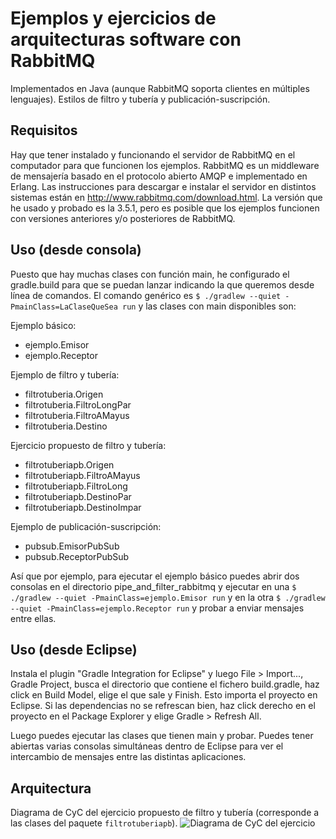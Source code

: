 # Ejemplos y ejercicios de arquitecturas software con RabbitMQ
Implementados en Java (aunque RabbitMQ soporta clientes en múltiples lenguajes).
Estilos de filtro y tubería y publicación-suscripción.

## Requisitos
Hay que tener instalado y funcionando el servidor de RabbitMQ en el computador para que funcionen los ejemplos. RabbitMQ es un middleware de mensajería basado en el protocolo abierto AMQP e implementado en Erlang. Las instrucciones para descargar e instalar el servidor en distintos sistemas están en <http://www.rabbitmq.com/download.html>. La versión que he usado y probado es la 3.5.1, pero es posible que los ejemplos funcionen con versiones anteriores y/o posteriores de RabbitMQ.

## Uso (desde consola)
Puesto que hay muchas clases con función main, he configurado el gradle.build para que se puedan lanzar indicando la que queremos desde línea de comandos. El comando genérico es `$ ./gradlew --quiet -PmainClass=LaClaseQueSea run` y las clases con main disponibles son:

Ejemplo básico:

- ejemplo.Emisor
- ejemplo.Receptor

Ejemplo de filtro y tubería:

- filtrotuberia.Origen
- filtrotuberia.FiltroLongPar
- filtrotuberia.FiltroAMayus
- filtrotuberia.Destino

Ejercicio propuesto de filtro y tubería:

- filtrotuberiapb.Origen
- filtrotuberiapb.FiltroAMayus
- filtrotuberiapb.FiltroLong
- filtrotuberiapb.DestinoPar
- filtrotuberiapb.DestinoImpar

Ejemplo de publicación-suscripción:

- pubsub.EmisorPubSub
- pubsub.ReceptorPubSub

Así que por ejemplo, para ejecutar el ejemplo básico puedes abrir dos consolas en el directorio pipe_and_filter_rabbitmq y ejecutar en una `$ ./gradlew --quiet -PmainClass=ejemplo.Emisor run` y en la otra `$ ./gradlew --quiet -PmainClass=ejemplo.Receptor run` y probar a enviar mensajes entre ellas.

## Uso (desde Eclipse)
Instala el plugin "Gradle Integration for Eclipse" y luego File > Import..., Gradle Project, busca el directorio que contiene el fichero build.gradle, haz click en Build Model, elige el que sale y Finish. Esto importa el proyecto en Eclipse. Si las dependencias no se refrescan bien, haz click derecho en el proyecto en el Package Explorer y elige Gradle > Refresh All.

Luego puedes ejecutar las clases que tienen main y probar. Puedes tener abiertas varias consolas simultáneas dentro de Eclipse para ver el intercambio de mensajes entre las distintas aplicaciones.

## Arquitectura
Diagrama de CyC del ejercicio propuesto de filtro y tubería (corresponde a las clases del paquete `filtrotuberiapb`).
![Diagrama de CyC del ejercicio](https://rbejar.github.io/images/arqs_pipefilterrabbitmq_ejer1.png)
